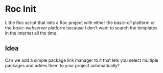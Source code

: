# Roc Init

Little Roc script that inits a Roc project with either the _basic-cli_ platform or the _basic-webserver_ platform because I don't want to search the templates in the internet all the time.

## Idea

Can we add a simple package link manager to it that lets you select multiple packages and addes them to your project automatically?
